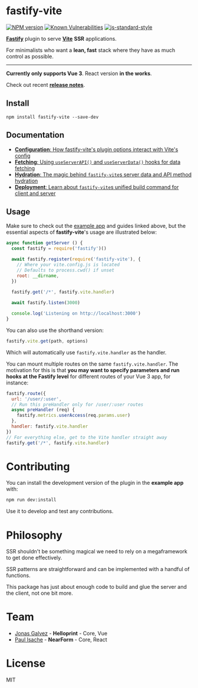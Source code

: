 # fastify-vite

[![NPM version](https://img.shields.io/npm/v/fastify-vite.svg?style=flat)](https://www.npmjs.com/package/fastify-vite)
[![Known Vulnerabilities](https://snyk.io/test/github/galvez/fastify-vite/badge.svg)](https://snyk.io/test/github/galvez/fastify-vite)
[![js-standard-style](https://img.shields.io/badge/code%20style-standard-brightgreen.svg?style=flat)](https://standardjs.com/)

[**Fastify**][fastify] plugin to serve [**Vite**][vite] **SSR** applications.

For minimalists who want a **lean, fast** stack where they have as much control 
as possible.

***

**Currently only supports Vue 3**. React version **in the works**.

[fastify]: http://fastify.io/
[vite]: http://vitejs.dev/

Check out recent **[release notes](https://github.com/galvez/fastify-vite/releases)**.

## Install

```
npm install fastify-vite --save-dev
```

## Documentation

- [**Configuration**: How fastify-vite's plugin options interact with Vite's config][config]
- [**Fetching**: Using `useServerAPI()` and `useServerData()` hooks for data fetching][fetching]
- [**Hydration**: The magic behind `fastify-vite`s server data and API method hydration][hydration]
- [**Deployment**: Learn about `fastify-vite`s unified build command for client and server][deployment]

[config]: https://github.com/galvez/fastify-vite/blob/main/docs/config.md
[fetching]: https://github.com/galvez/fastify-vite/blob/main/docs/fetching.md
[hydration]: https://github.com/galvez/fastify-vite/blob/main/docs/hydration.md
[deployment]: https://github.com/galvez/fastify-vite/blob/main/docs/deployment.md

## Usage

Make sure to check out the [example app][example-app] and guides linked above, 
but the essential aspects of **fastify-vite**'s usage are illustrated below:

[example-app]: https://github.com/galvez/fastify-vite/tree/refactor-options/example

```js
async function getServer () {
  const fastify = require('fastify')()

  await fastify.register(require('fastify-vite'), {
    // Where your vite.config.js is located
    // Defaults to process.cwd() if unset
    root: __dirname, 
  })

  fastify.get('/*', fastify.vite.handler)
  
  await fastify.listen(3000)

  console.log('Listening on http://localhost:3000')
}
```

You can also use the shorthand version:

```js
fastify.vite.get(path, options)
```

Which will automatically use `fastify.vite.handler` as the handler.

You can mount multiple routes on the same `fastify.vite.handler`. The motivation
for this is that **you may want to specify parameters and run hooks at the Fastify
level** for different routes of your Vue 3 app, for instance:

```js
fastify.route({
  url: '/user/:user',
  // Run this preHandler only for /user/:user routes
  async preHandler (req) {
    fastify.metrics.userAccess(req.params.user)
  },
  handler: fastify.vite.handler
})
// For everything else, get to the Vite handler straight away
fastify.get('/*', fastify.vite.handler)
```

# Contributing

You can install the development version of the plugin in the **example app** with:

```bash
npm run dev:install
```

Use it to develop and test any contributions.

# Philosophy

SSR shouldn't be something magical we need to rely on a megaframework to get done effectively.

SSR patterns are straightforward and can be implemented with a handful of functions. 

This package has just about enough code to build and glue the server and the client, not one bit more.

# Team

- [Jonas Galvez](https://twitter.com/anothergalvez) - **Helloprint** - Core, Vue
- [Paul Isache](https://twitter.com/paul_isache) - **NearForm** - Core, React

# License

MIT
